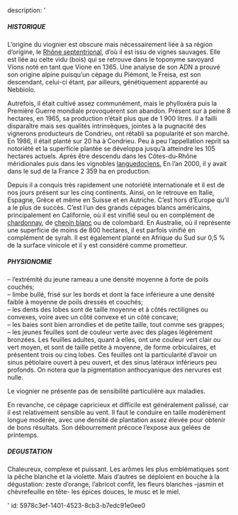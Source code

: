 description: '<h5>HISTORIQUE</h5><p>L’origine du viognier est obscure mais nécessairement liée à sa région d’origine, le <a href="https://www.levipe.be/region/rhone-septentrional/">Rhône septentrional</a>, d’où il est issu de vignes sauvages. Elle est liée au celte vidu (bois) qui se retrouve dans le toponyme savoyard Vions noté en tant que Vione en 1365. Une analyse de son ADN a prouvé son origine alpine puisqu’un cépage du Piémont, le Freisa, est son descendant, celui-ci étant, par ailleurs, génétiquement apparenté au Nebbiolo.</p><p>Autrefois, il était cultivé assez communément, mais le phylloxéra puis la Première Guerre mondiale provoquèrent son abandon. Présent sur à peine 8 hectares, en 1965, sa production n’était plus que de 1 900 litres. Il a failli disparaître mais ses qualités intrinsèques, jointes à la pugnacité des vignerons producteurs de Condrieu, ont rétabli sa popularité et son marché. En 1986, il était planté sur 20 ha à Condrieu. Peu à peu l’appellation reprit sa notoriété et la superficie plantée se développa jusqu’à atteindre les 105 hectares actuels. Après être descendu dans les Côtes-du-Rhône méridionales puis dans les vignobles <a href="https://www.levipe.be/region/languedoc/">languedociens.</a> En l’an 2000, il y avait dans le sud de la France 2 359 ha en production.</p><p>Depuis il a conquis très rapidement une notoriété internationale et il est de nos jours présent sur les cinq continents. Ainsi, on le retrouve en Italie, Espagne, Grèce et même en Suisse et en Autriche. C’est hors d’Europe qu’il a le plus de succès. C’est l’un des grands cépages blancs américains, principalement en Californie, où il est vinifié seul ou en complément de <a href="https://www.levipe.be/grape/chardonnay/">chardonnay</a>, de <a href="https://www.levipe.be/grape/chenin-blanc/">chenin blanc</a> ou de colombard. En Australie, où il représente une superficie de moins de 800 hectares, il est parfois vinifié en complément de syrah. Il est également planté en Afrique du Sud sur 0,5 % de la surface vinicole et il y est considéré comme prometteur.</p><h5>PHYSIONOMIE</h5><p>– l’extrémité du jeune rameau a une densité moyenne à forte de poils couchés;<br>– limbe bullé, frisé sur les bords et dont la face inférieure a une densité faible à moyenne de poils dressés et couchés;<br>– les dents des lobes sont de taille moyenne et à côtés rectilignes ou convexes, voire avec un côté convexe et un côté concave;<br>– les baies sont bien arrondies et de petite taille, tout comme ses grappes;<br>– les jeunes feuilles sont de couleur verte avec des plages légèrement bronzées. Les feuilles adultes, quant à elles, ont une couleur vert clair ou vert moyen, et sont de taille petite à moyenne, de forme orbiculaires, et présentent trois ou cinq lobes. Ces feuilles ont la particularité d’avoir un sinus pétiolaire ouvert à peu ouvert, et des sinus latéraux inférieurs peu profonds. On notera que la pigmentation anthocyanique des nervures est nulle.</p><p>Le viognier ne présente pas de sensibilité particulière aux maladies.</p><p>En revanche, ce cépage capricieux et difficile est généralement palissé, car il est relativement sensible au vent. Il faut le conduire en taille modérément longue modérée, avec une densité de plantation assez élevée pour obtenir de bons résultats. Son débourrement précoce l’expose aux gelées de printemps.</p><h5>DEGUSTATION</h5><p>Chaleureux, complexe et puissant. Les arômes les plus emblématiques sont la pêche blanche et la violette. Mais d’autres se déploient en bouche à la dégustation: zeste d’orange, l’abricot confit, les fleurs blanches –jasmin et chèvrefeuille en tête- les épices douces, le musc et le miel.</p>'
id: 5978c3ef-1401-4523-8cb3-b7edc91e0ee0
